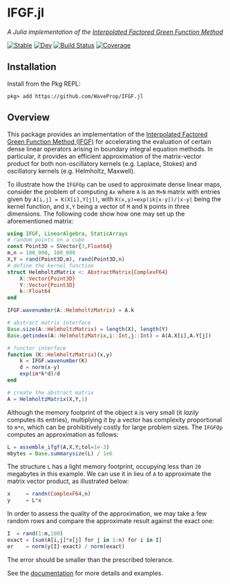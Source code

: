 # IFGF.jl

*A Julia implementation of the [Interpolated Factored Green Function Method](https://arxiv.org/abs/2010.02857)*

[![Stable](https://img.shields.io/badge/docs-stable-blue.svg)](https://WaveProp.github.io/IFGF.jl/stable)
[![Dev](https://img.shields.io/badge/docs-dev-blue.svg)](https://WaveProp.github.io/IFGF.jl/dev)
[![Build Status](https://github.com/WaveProp/IFGF.jl/workflows/CI/badge.svg)](https://github.com/WaveProp/IFGF.jl/actions)
[![Coverage](https://codecov.io/gh/WaveProp/IFGF.jl/branch/master/graph/badge.svg)](https://codecov.io/gh/WaveProp/IFGF.jl)

## Installation
Install from the Pkg REPL:
```
pkg> add https://github.com/WaveProp/IFGF.jl
```

## Overview

This package provides an implementation of the [Interpolated Factored Green
Function Method (IFGF)](https://arxiv.org/abs/2010.02857) for accelerating the
evaluation of certain dense linear operators arising in boundary integral equation
methods. In particular, it provides an efficient approximation of the
matrix-vector product for both non-oscillatory kernels (e.g. Laplace, Stokes) and
oscillatory kernels (e.g. Helmholtz, Maxwell).

To illustrate how the `IFGFOp` can be used to approximate dense linear maps,
consider the problem of computing `Ax` where `A` is an `M×N` matrix with
entries given by `A[i,j] = K(X[i],Y[j])`, with `K(x,y)=exp(ik|x-y|)/|x-y|` being
the kernel function, and `X,Y` being a vector of `M` and `N` points in three
dimensions. The following code show how one may set up the aforementioned
matrix:

```julia
using IFGF, LinearAlgebra, StaticArrays
# random points on a cube
const Point3D = SVector{3,Float64}
m,n = 100_000, 100_000
X,Y = rand(Point3D,m), rand(Point3D,n)
# define the kernel function
struct HelmholtzMatrix <: AbstractMatrix{ComplexF64}
    X::Vector{Point3D}
    Y::Vector{Point3D}
    k::Float64
end

IFGF.wavenumber(A::HelmholtzMatrix) = A.k

# abstract matrix interface
Base.size(A::HelmholtzMatrix) = length(X), length(Y)
Base.getindex(A::HelmholtzMatrix,i::Int,j::Int) = A(A.X[i],A.Y[j])

# functor interface
function (K::HelmholtzMatrix)(x,y)
    k = IFGF.wavenumber(K)
    d = norm(x-y)
    exp(im*k*d)/d
end

# create the abstract matrix
A = HelmholtzMatrix(X,Y,1)
```

Although the memory footprint of the object `A` is very small (it *lazily*
computes its entries), multiplying it by a vector has complexity proportional to
`m*n`, which can be prohibitively costly for large problem sizes. The `IFGFOp`
computes an approximation as follows:

```julia
L = assemble_ifgf(A,X,Y;tol=1e-3)
mbytes = Base.summarysize(L) / 1e6
```

The structure `L` has a light memory footprint, occupying less than `20`
megabytes in this example. We can use it in lieu of `A` to approximate the
matrix vector product, as illustrated below:

```julia
x     = randn(ComplexF64,n)
y     = L*x
```

In order to assess the quality of the approximation, we may take a few random
rows and compare the approximate result against the exact one:

```julia
I  = rand(1:m,100)
exact = [sum(A[i,j]*x[j] for j in 1:n) for i in I]
er    = norm(y[I]-exact) / norm(exact) 
```

The error should be smaller than the prescribed tolerance.

See the [documentation](https://waveprop.github.io/IFGF.jl/dev/) for more
details and examples.

